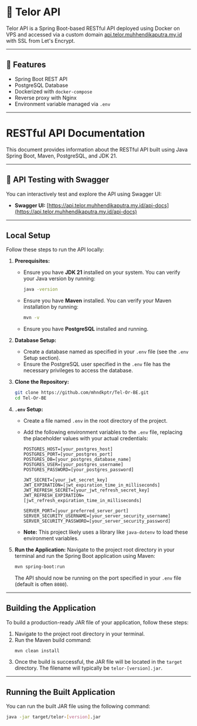 # 🥚 Telor API

Telor API is a Spring Boot-based RESTful API deployed using Docker on VPS and accessed via a custom domain [api.telor.muhhendikaputra.my.id](https://api.telor.muhhendikaputra.my.id) with SSL from Let's Encrypt.

---

## 🚀 Features

- Spring Boot REST API
- PostgreSQL Database
- Dockerized with `docker-compose`
- Reverse proxy with Nginx
- Environment variable managed via `.env`

---

# RESTful API Documentation

This document provides information about the RESTful API built using Java Spring Boot, Maven, PostgreSQL, and JDK 21.

---

## 🧪 API Testing with Swagger

You can interactively test and explore the API using Swagger UI:

- **Swagger UI:** [https://api.telor.muhhendikaputra.my.id/api-docs](https://api.telor.muhhendikaputra.my.id/api-docs)

---

## Local Setup

Follow these steps to run the API locally:

1.  **Prerequisites:**

    - Ensure you have **JDK 21** installed on your system. You can verify your Java version by running:
      ```bash
      java -version
      ```
    - Ensure you have **Maven** installed. You can verify your Maven installation by running:
      ```bash
      mvn -v
      ```
    - Ensure you have **PostgreSQL** installed and running.

2.  **Database Setup:**

    - Create a database named as specified in your `.env` file (see the `.env` Setup section).
    - Ensure the PostgreSQL user specified in the `.env` file has the necessary privileges to access the database.

3.  **Clone the Repository:**

    ```bash
    git clone https://github.com/mhndkptr/Tel-Or-BE.git
    cd Tel-Or-BE
    ```

4.  **`.env` Setup:**

    - Create a file named `.env` in the root directory of the project.
    - Add the following environment variables to the `.env` file, replacing the placeholder values with your actual credentials:

      ```
      POSTGRES_HOST=[your_postgres_host]
      POSTGRES_PORT=[your_postgres_port]
      POSTGRES_DB=[your_postgres_database_name]
      POSTGRES_USER=[your_postgres_username]
      POSTGRES_PASSWORD=[your_postgres_password]

      JWT_SECRET=[your_jwt_secret_key]
      JWT_EXPIRATION=[jwt_expiration_time_in_milliseconds]
      JWT_REFRESH_SECRET=[your_jwt_refresh_secret_key]
      JWT_REFRESH_EXPIRATION=[jwt_refresh_expiration_time_in_milliseconds]

      SERVER_PORT=[your_preferred_server_port]
      SERVER_SECURITY_USERNAME=[your_server_security_username]
      SERVER_SECURITY_PASSWORD=[your_server_security_password]
      ```

    - **Note:** This project likely uses a library like `java-dotenv` to load these environment variables.

5.  **Run the Application:**
    Navigate to the project root directory in your terminal and run the Spring Boot application using Maven:
    ```bash
    mvn spring-boot:run
    ```
    The API should now be running on the port specified in your `.env` file (default is often `8080`).

---

## Building the Application

To build a production-ready JAR file of your application, follow these steps:

1.  Navigate to the project root directory in your terminal.
2.  Run the Maven build command:
    ```bash
    mvn clean install
    ```
3.  Once the build is successful, the JAR file will be located in the `target` directory. The filename will typically be `telor-[version].jar`.

---

## Running the Built Application

You can run the built JAR file using the following command:

```bash
java -jar target/telor-[version].jar
```
